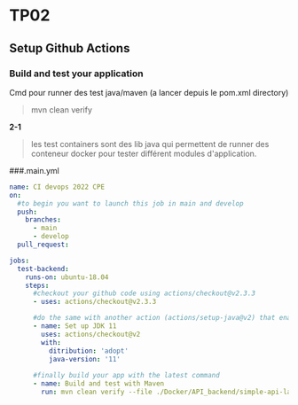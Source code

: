 # TP02

## Setup Github Actions

### Build and test your application

Cmd pour runner des test java/maven (a lancer depuis le pom.xml directory)
>mvn clean verify

**2-1**
> les test containers sont des lib java qui permettent de runner des conteneur docker pour tester différent modules d'application.

###.main.yml
```yml
name: CI devops 2022 CPE
on:
  #to begin you want to launch this job in main and develop
  push:
    branches: 
      - main
      - develop
  pull_request:

jobs:
  test-backend:
    runs-on: ubuntu-18.04
    steps:
      #checkout your github code using actions/checkout@v2.3.3
      - uses: actions/checkout@v2.3.3

      #do the same with another action (actions/setup-java@v2) that enable to setup jdk 11
      - name: Set up JDK 11
        uses: actions/checkout@v2
        with: 
          ditribution: 'adopt'
          java-version: '11'
      
      #finally build your app with the latest command
      - name: Build and test with Maven
        run: mvn clean verify --file ./Docker/API_backend/simple-api-lain/pom.xml
        
```